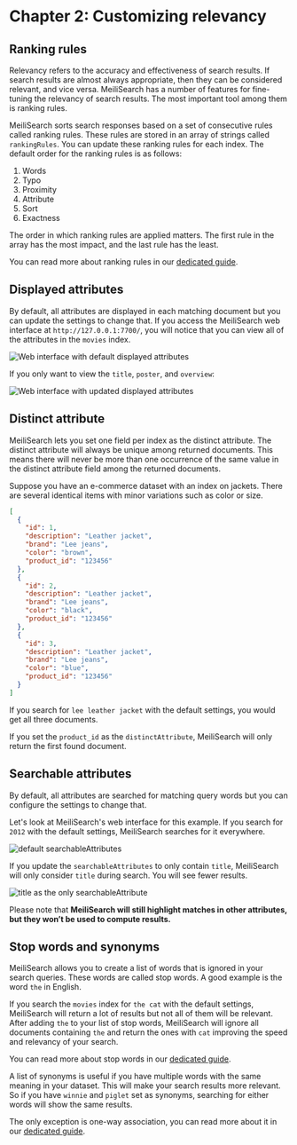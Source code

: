 # Chapter 2: Customizing relevancy

## Ranking rules

Relevancy refers to the accuracy and effectiveness of search results. If search results are almost always appropriate, then they can be considered relevant, and vice versa. MeiliSearch has a number of features for fine-tuning the relevancy of search results. The most important tool among them is ranking rules.

MeiliSearch sorts search responses based on a set of consecutive rules called ranking rules. These rules are stored in an array of strings called `rankingRules`. You can update these ranking rules for each index. The default order for the ranking rules is as follows:

1. Words
2. Typo
3. Proximity
4. Attribute
5. Sort
6. Exactness

The order in which ranking rules are applied matters. The first rule in the array has the most impact, and the last rule has the least.

You can read more about ranking rules in our [dedicated guide](/learn/core_concepts/relevancy.md).

## Displayed attributes

By default, all attributes are displayed in each matching document but you can update the settings to change that. If you access the MeiliSearch web interface at `http://127.0.0.1:7700/`, you will notice that you can view all of the attributes in the `movies` index.

![Web interface with default displayed attributes](/getting-started/default_displayed_attributes.png)

If you only want to view the `title`, `poster`, and `overview`:

<CodeSamples id= "getting_started_update_displayedAttributes_md" />

![Web interface with updated displayed attributes](/getting-started/updated_displayed_attributes.png)  

## Distinct attribute

MeiliSearch lets you set one field per index as the distinct attribute. The distinct attribute will always be unique among returned documents. This means there will never be more than one occurrence of the same value in the distinct attribute field among the returned documents.

Suppose you have an e-commerce dataset with an index on jackets. There are several identical items with minor variations such as color or size.

```json
[
  {
    "id": 1,
    "description": "Leather jacket",
    "brand": "Lee jeans",
    "color": "brown",
    "product_id": "123456"
  },
  {
    "id": 2,
    "description": "Leather jacket",
    "brand": "Lee jeans",
    "color": "black",
    "product_id": "123456"
  },
  {
    "id": 3,
    "description": "Leather jacket",
    "brand": "Lee jeans",
    "color": "blue",
    "product_id": "123456"
  }
]
```

If you search for `lee leather jacket` with the default settings, you would get all three documents.

If you set the `product_id` as the `distinctAttribute`, MeiliSearch will only return the first found document.

## Searchable attributes

By default, all attributes are searched for matching query words but you can configure the settings to change that.

Let's look at MeiliSearch's web interface for this example. If you search for `2012` with the default settings, MeiliSearch searches for it everywhere.

![default searchableAttributes](/getting-started/default_searchableAttributes.gif)

If you update the `searchableAttributes` to only contain `title`, MeiliSearch will only consider `title` during search. You will see fewer results.

![title as the only searchableAttribute](/getting-started/title_searchableAttributes.gif)

Please note that **MeiliSearch will still highlight matches in other attributes, but they won’t be used to compute results.**

## Stop words and synonyms

MeiliSearch allows you to create a list of words that is ignored in your search queries. These words are called stop words. A good example is the word `the` in English.

If you search the `movies` index for `the cat` with the default settings, MeiliSearch will return a lot of results but not all of them will be relevant. After adding `the` to your list of stop words, MeiliSearch will ignore all documents containing `the` and return the ones with `cat` improving the speed and relevancy of your search.

You can read more about stop words in our [dedicated guide](/reference/features/stop_words.md).

A list of synonyms is useful if you have multiple words with the same meaning in your dataset. This will make your search results more relevant. So if you have `winnie` and `piglet` set as synonyms, searching for either words will show the same results.

The only exception is one-way association, you can read more about it in our [dedicated guide](/reference/features/synonyms.md#one-way-association).

